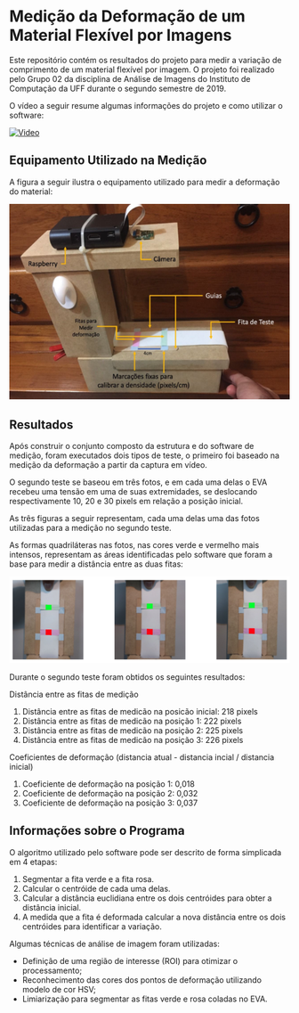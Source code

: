 # Medição da Deformação de um Material Flexível por Imagens

Este repositório contém os resultados do projeto para medir a variação de comprimento de um material flexível por imagem. O projeto foi realizado pelo Grupo 02 da disciplina de Análise de Imagens do Instituto de Computação da UFF durante o segundo semestre de 2019.

O vídeo a seguir resume algumas informações do projeto e como utilizar o software:

[![Video](https://img.youtube.com/vi/e711_Fr19Mc/0.jpg)](https://www.youtube.com/watch?v=e711_Fr19Mc)

## Equipamento Utilizado na Medição

A figura a seguir ilustra o equipamento utilizado para medir a deformação do material:

![Equipamento](./docs/equipamento.png)

## Resultados
 
Após construir o conjunto composto da estrutura e do software de medição, foram executados dois tipos de teste, o primeiro foi baseado na medição da deformação a partir da captura em vídeo.
 
O segundo teste se baseou em três fotos, e em cada uma delas o EVA recebeu uma tensão em uma de suas extremidades, se deslocando respectivamente 10, 20 e 30 pixels em relação a posição inicial.

As três figuras a seguir representam, cada uma delas uma das fotos utilizadas para a medição no segundo teste.

As formas quadriláteras nas fotos, nas cores verde e vermelho mais intensos, representam as áreas identificadas pelo software que foram a base para medir a distância entre as duas fitas:

![Equipamento](./docs/imagens_teste.png)


Durante o segundo teste foram obtidos os seguintes resultados:

Distância entre as fitas de medição

1) Distância entre as fitas de medicão na posicão inicial: 218 pixels
2) Distância entre as fitas de medicão na posição 1: 222 pixels
3) Distância entre as fitas de medicão na posição 2: 225 pixels
4) Distância entre as fitas de medicão na posição 3: 226 pixels

Coeficientes de deformação (distancia atual - distancia incial / distancia inicial)

1) Coeficiente de deformação na posição 1: 0,018
2) Coeficiente de deformação na posição 2: 0,032
3) Coeficiente de deformação na posição 3: 0,037

## Informações sobre o Programa

O algoritmo utilizado pelo software pode ser descrito de forma simplicada em 4 etapas:

1. Segmentar a fita verde e a fita rosa.
2. Calcular o centróide de cada uma delas.
3. Calcular a distância euclidiana entre os dois centróides para obter a distância inicial.
4. A medida que a fita é deformada calcular a nova distância entre os dois centróides para identificar a variação.

Algumas técnicas de análise de imagem foram utilizadas:
 
- Definição de uma região de interesse (ROI) para otimizar o processamento;
- Reconhecimento das cores dos pontos de deformação utilizando modelo de cor HSV;
- Limiarização para segmentar as fitas verde e rosa coladas no EVA.
 